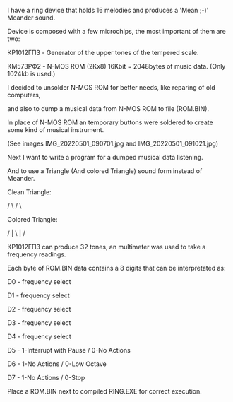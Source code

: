
 I have a ring device that holds 16 melodies and produces a 'Mean ;-)' Meander sound.

 Device is composed with a few microchips, the most important of them are two:

 КР1012ГП3 -  Generator of the upper tones of the tempered scale.
 
 КМ573РФ2  -  N-MOS ROM (2Kx8) 16Kbit = 2048bytes of music data. (Only 1024kb is used.)


 I decided to unsolder N-MOS ROM for better needs, like reparing of old computers,
 
 and also to dump a musical data from N-MOS ROM to file (ROM.BIN).

 In place of N-MOS ROM an temporary buttons were soldered to create some kind of musical instrument.

 (See images IMG_20220501_090701.jpg and IMG_20220501_091021.jpg)


 Next I want to write a program for a dumped musical data listening.
 
 And to use a Triangle (And colored Triangle) sound form instead of Meander.

 Clean Triangle:
 
 / \ / \  
 
 Colored Triangle:
 
 / | \ | /  
 
  
 КР1012ГП3 can produce 32 tones, an multimeter was used to take a frequency readings.


 Each byte of ROM.BIN data contains a 8 digits that can be interpretated as:

 D0 -	frequency select
 
 D1 -	frequency select
 
 D2 -	frequency select
 
 D3 -	frequency select
 
 D4 -	frequency select
 
 D5 -	1-Interrupt with Pause	/	0-No Actions	
 
 D6 -	1-No Actions		/	0-Low Octave
 
 D7 - 1-No Actions		/	0-Stop

 Place a ROM.BIN next to compiled RING.EXE for correct execution.
 
 
